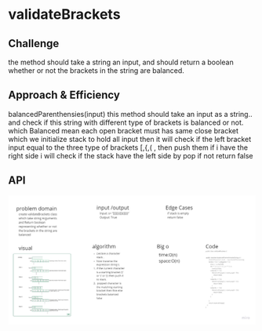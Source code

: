 # validateBrackets

## Challenge
the method should take a string an input, and should return a boolean whether or not the brackets in the string are balanced.

## Approach & Efficiency


balancedParenthensies(input) this method should take an input as a string.. and check if this string with different type of brackets is balanced or not.
which Balanced mean each open bracket must has same close bracket which we initialize stack to hold all input 
then it will check if the left bracket input equal to the three type of brackets [,{,( ,
then push them if i have the right side i will check if the stack have the left side by pop
if not return false 



## API
![validateBrackets](https://github.com/BayanKhalil/401-data-structures-and-algorithms/blob/main/Data-Structures/StackAndQueue/assessts/Untitled%20(2).jpg)

